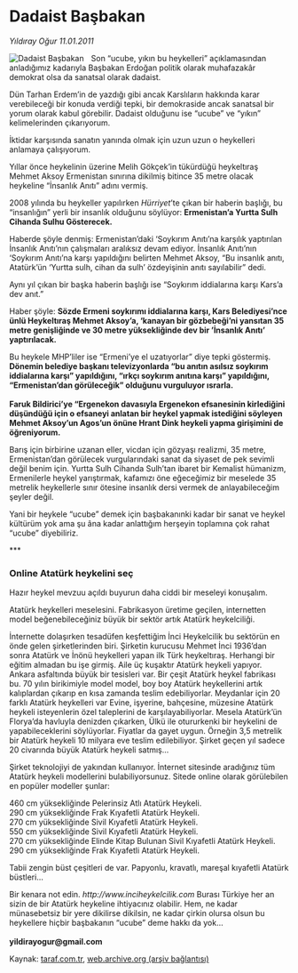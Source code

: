 # Dadaist Başbakan

*Yıldıray Oğur 11.01.2011*

<div class="yazi"><img align="left" alt="Dadaist Başbakan" border="0" src="http://www.taraf.com.tr/fotoraflar/makaleler/dadaist-basbakan_6219_orijinal.jpg" style="border-right-width:10px; border-color:#FFFFFF"/><p>Son “ucube, yıkın bu heykelleri” açıklamasından anladığımız kadarıyla Başbakan Erdoğan politik olarak muhafazakâr demokrat olsa da sanatsal olarak dadaist. </p>
<p>Dün Tarhan Erdem’in de yazdığı gibi ancak Karslıların hakkında karar verebileceği bir konuda verdiği tepki, bir demokraside ancak sanatsal bir yorum olarak kabul görebilir. Dadaist olduğunu ise “ucube” ve “yıkın” kelimelerinden çıkarıyorum.</p>
<p>İktidar karşısında sanatın yanında olmak için uzun uzun o heykelleri anlamaya çalışıyorum. </p>
<p>Yıllar önce heykelinin üzerine Melih Gökçek’in tükürdüğü heykeltıraş Mehmet Aksoy Ermenistan sınırına dikilmiş bitince 35 metre olacak heykeline “İnsanlık Anıtı” adını vermiş.</p>
<p>2008 yılında bu heykeller yapılırken <i>Hürriyet</i>’te çıkan bir haberin başlığı, bu “insanlığın” yerli bir insanlık olduğunu söylüyor: <b>Ermenistan’a Yurtta Sulh Cihanda Sulhu Gösterecek.</b> </p>
<p>Haberde şöyle denmiş: Ermenistan’daki ‘Soykırım Anıtı’na karşılık yaptırılan İnsanlık Anıtı’nın çalışmaları aralıksız devam ediyor. İnsanlık Anıtı’nın ‘Soykırım Anıtı’na karşı yapıldığını belirten Mehmet Aksoy, “Bu insanlık anıtı, Atatürk’ün ‘Yurtta sulh, cihan da sulh’ özdeyişinin anıtı sayılabilir” dedi.</p>
<p>Aynı yıl çıkan bir başka haberin başlığı ise “Soykırım iddialarına karşı Kars’a dev anıt.” </p>
<p>Haber şöyle: <strong>Sözde Ermeni soykırımı iddialarına karşı, Kars Belediyesi’nce ünlü Heykeltıraş Mehmet Aksoy’a, ‘kanayan bir gözbebeği’ni yansıtan 35 metre genişliğinde ve 30 metre yüksekliğinde dev bir ’İnsanlık Anıtı’ yaptırılacak.</strong></p>
<p>Bu heykele MHP’liler ise “Ermeni’ye el uzatıyorlar” diye tepki göstermiş. <strong>Dönemin belediye başkanı televizyonlarda “bu anıtın asılsız soykırım iddialarına karşı” yapıldığını, “ırkçı soykırım anıtına karşı” yapıldığını, “Ermenistan’dan görüleceğik” olduğunu vurguluyor ısrarla.<br/><br/></strong><strong>Faruk Bildirici’ye “Ergenekon davasıyla Ergenekon efsanesinin kirlediğini düşündüğü için o efsaneyi anlatan bir heykel yapmak istediğini söyleyen Mehmet Aksoy’un Agos’un önüne Hrant Dink heykeli yapma girişimini de öğreniyorum.</strong></p>
<p>Barış için birbirine uzanan eller, vicdan için gözyaşı realizmi, 35 metre, Ermenistan’dan görülecek vurgularındaki sanat da siyaset de pek sevimli değil benim için. Yurtta Sulh Cihanda Sulh’tan ibaret bir Kemalist hümanizm, Ermenilerle heykel yarıştırmak, kafamızı öne eğeceğimiz bir meselede 35 metrelik heykellerle sınır ötesine insanlık dersi vermek de anlayabileceğim şeyler değil.</p>
<p>Yani bir heykele “ucube” demek için başbakanınki kadar bir sanat ve heykel kültürüm yok ama şu âna kadar anlattığım herşeyin toplamına çok rahat “ucube” diyebiliriz. </p>
<p>***</p>
<h3>Online Atatürk heykelini seç</h3>
<p>Hazır heykel mevzuu açıldı buyurun daha ciddi bir meseleyi konuşalım.</p>
<p>Atatürk heykelleri meselesini. Fabrikasyon üretime geçilen, internetten model beğenebileceğiniz büyük bir sektör artık Atatürk heykelciliği.<strong></strong></p>
<p>İnternette dolaşırken tesadüfen keşfettiğim İnci Heykelcilik bu sektörün en önde gelen şirketlerinden biri. Şirketin kurucusu Mehmet İnci 1936’dan sonra Atatürk ve İnönü heykelleri yapan ilk Türk heykeltıraş. Herhangi bir eğitim almadan bu işe girmiş. Aile üç kuşaktır Atatürk heykeli yapıyor. Ankara asfaltında büyük bir tesisleri var. Bir çeşit Atatürk heykel fabrikası bu. 70 yılın birikimiyle model model, boy boy Atatürk heykellerini artık kalıplardan çıkarıp en kısa zamanda teslim edebiliyorlar. Meydanlar için 20 farklı Atatürk heykelleri var Evine, işyerine, bahçesine, müzesine Atatürk heykeli isteyenlerin özel taleplerini de karşılayabiliyorlar. Mesela Atatürk’ün Florya’da havluyla denizden çıkarken, Ülkü ile otururkenki bir heykelini de yapabileceklerini söylüyorlar. Fiyatlar da gayet uygun. Örneğin 3,5 metrelik bir Atatürk heykeli 10 milyara eve teslim edilebiliyor. Şirket geçen yıl sadece 20 civarında büyük Atatürk heykeli satmış...</p>
<p>Şirket teknolojiyi de yakından kullanıyor. İnternet sitesinde aradığınız tüm Atatürk heykeli modellerini bulabiliyorsunuz. Sitede online olarak görülebilen en popüler modeller şunlar:</p>
<p>460 cm yüksekliğinde Pelerinsiz Atlı Atatürk Heykeli.<br/>290 cm yüksekliğinde Frak Kıyafetli Atatürk Heykeli.<br/>270 cm yüksekliğinde Sivil Kıyafetli Atatürk Heykeli.<br/>550 cm yüksekliğinde Sivil Kıyafetli Atatürk Heykeli.<br/>270 cm yüksekliğinde Elinde Kitap Bulunan Sivil Kıyafetli Atatürk Heykeli.<br/>290 cm yüksekliğinde Frak Kıyafetli Atatürk Heykeli.</p>
<p>Tabii zengin büst çeşitleri de var. Papyonlu, kravatlı, mareşal kıyafetli Atatürk büstleri...</p>
<p>Bir kenara not edin. <i>http://www.inciheykelcilik.com</i> Burası Türkiye her an sizin de bir Atatürk heykeline ihtiyacınız olabilir. Hem, ne kadar münasebetsiz bir yere dikilirse dikilsin, ne kadar çirkin olursa olsun bu heykellere hiçbir başbakanın “ucube” deme hakkı da yok...<br/><br/><b>yildirayogur@gmail.com</b></p>
</div>

Kaynak: [taraf.com.tr](http://www.taraf.com.tr/yildiray-ogur/makale-dadaist-basbakan.htm), [web.archive.org (arşiv bağlantısı)](http://web.archive.org/web/20130709165941/http://www.taraf.com.tr/yildiray-ogur/makale-dadaist-basbakan.htm)
